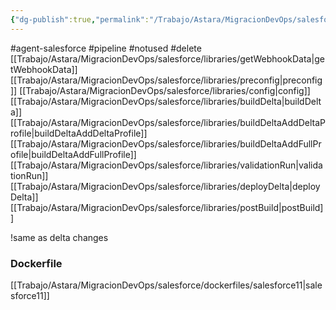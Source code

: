 ```yaml
---
{"dg-publish":true,"permalink":"/Trabajo/Astara/MigracionDevOps/salesforce/pipelines/master/pipeline-git2SF DeltaProfiles/"}
---
```



#agent-salesforce 
#pipeline
#notused 
#delete 
[[Trabajo/Astara/MigracionDevOps/salesforce/libraries/getWebhookData\|getWebhookData]]
[[Trabajo/Astara/MigracionDevOps/salesforce/libraries/preconfig\|preconfig]]
[[Trabajo/Astara/MigracionDevOps/salesforce/libraries/config\|config]]
[[Trabajo/Astara/MigracionDevOps/salesforce/libraries/buildDelta\|buildDelta]]
[[Trabajo/Astara/MigracionDevOps/salesforce/libraries/buildDeltaAddDeltaProfile\|buildDeltaAddDeltaProfile]]
[[Trabajo/Astara/MigracionDevOps/salesforce/libraries/buildDeltaAddFullProfile\|buildDeltaAddFullProfile]]
[[Trabajo/Astara/MigracionDevOps/salesforce/libraries/validationRun\|validationRun]]
[[Trabajo/Astara/MigracionDevOps/salesforce/libraries/deployDelta\|deployDelta]]
[[Trabajo/Astara/MigracionDevOps/salesforce/libraries/postBuild\|postBuild]]


!same as delta changes

### Dockerfile

[[Trabajo/Astara/MigracionDevOps/salesforce/dockerfiles/salesforce11\|salesforce11]]
